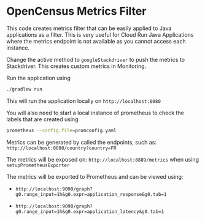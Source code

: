 # OpenCensus Metrics Filter

This code creates metrics filter that can be easily applied to Java applications as a filter.
This is very useful for Cloud Run Java Applications where the metrics endpoint is not available as you cannot access each instance.

Change the active method to `googleStackdriver` to push the metrics to Stackdriver. This creates custom metrics in Monitoring.

Run the application using 

```bash
./gradlew run
```
This will run the application locally on `http://localhost:8080`

You will also need to start a local instance of prometheus to check the labels that are created using

```bash
prometheus --config.file=promconfig.yaml
```

Metrics can be generated by called the endpoints, such as: `http://localhost:8080/country?country=FR`

The metrics will be exposed on: `http://localhost:8889/metrics` when using `setupPrometheusExporter`

The metrics will be exported to Prometheus and can be viewed using:

- `http://localhost:9090/graph?g0.range_input=1h&g0.expr=application_response&g0.tab=1`

- `http://localhost:9090/graph?g0.range_input=1h&g0.expr=application_latency&g0.tab=1`

